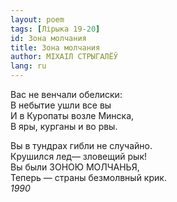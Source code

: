 ```yaml
---
layout: poem
tags: [Лірыка 19-20]
id: Зона молчания
title: Зона молчания
author: МІХАІЛ СТРЫГАЛЁЎ
lang: ru
---
```



Вас не венчали обелиски:  
В небытие ушли все вы  
И в Куропаты возле Минска,  
В яры, курганы и во рвы.  

Вы в тундрах гибли не случайно.  
Крушился лед— зловещий рык!  
Вы были ЗОНОЮ МОЛЧАНЬЯ,  
Теперь — страны безмолвный крик.  
*1990*  

